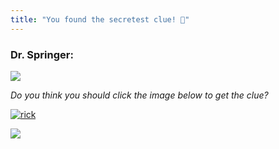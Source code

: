 ```yaml
---
title: "You found the secretest clue! 🔎"
---
```


### Dr. Springer:

![](/images/villain-standing.png)

_Do you think you should click the image below to get the clue?_

[![rick](https://media.giphy.com/media/VhRK9ZABipMLRy7JM6/giphy.gif)](https://www.youtube.com/watch?v=oHg5SJYRHA0)

![](/images/egg.png)